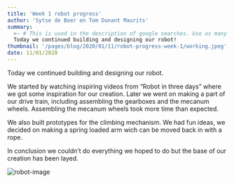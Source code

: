 ```yaml
---
title: 'Week 1 robot progress'
author: 'Sytse de Boer en Tom Dunant Maurits'
summary:
  >- # This is used in the description of google searches. Use as many keywords as possible.
  Today we continued building and designing our robot!
thumbnail: '/pages/blog/2020/01/11/robot-progress-week-1/working.jpeg'
date: 11/01/2020
---
```


Today we continued building and designing our robot.

We started by watching inspiring videos from “Robot in three days” where we got some inspiration for our creation. Later we went on making a part of our drive train, including assembling the gearboxes and the mecanum wheels. Assembling the mecanum wheels took more time than expected.

We also built prototypes for the climbing mechanism. We had fun ideas, we decided on making a spring loaded arm wich can be moved back in with a rope.

In conclusion we couldn’t do everything we hoped to do but the base of our creation has been layed.

![robot-image]

[robot-image]: /pages/blog/2020/01/11/robot-progress-week-1/working.jpeg
